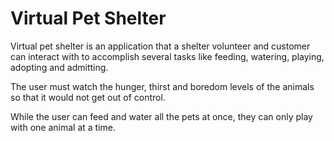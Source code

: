 # Virtual Pet Shelter

Virtual pet shelter is an application that a shelter volunteer and customer can interact with to accomplish
several tasks like feeding, watering, playing, adopting and admitting. 

The user must watch the hunger, thirst and boredom levels of the animals so that it would not get out of control.

While the user can feed and water all the pets at once, they can only play with one animal at a time.